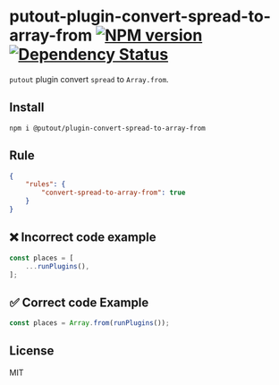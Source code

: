 # putout-plugin-convert-spread-to-array-from [![NPM version][NPMIMGURL]][NPMURL] [![Dependency Status][DependencyStatusIMGURL]][DependencyStatusURL]

[NPMIMGURL]:                https://img.shields.io/npm/v/@putout/plugin-convert-spread-to-array-from.svg?style=flat&longCache=true
[NPMURL]:                   https://npmjs.org/package/@putout/plugin-convert-spread-to-array-from"npm"

[DependencyStatusURL]:      https://david-dm.org/coderaiser/putout?path=packages/plugin-convert-spread-to-array-from
[DependencyStatusIMGURL]:   https://david-dm.org/coderaiser/putout.svg?path=packages/plugin-convert-spread-to-array-from

`putout` plugin convert `spread` to `Array.from`.

## Install

```
npm i @putout/plugin-convert-spread-to-array-from
```

## Rule

```json
{
    "rules": {
        "convert-spread-to-array-from": true
    }
}
```

## ❌ Incorrect code example

```js
const places = [
    ...runPlugins(),
];
```

## ✅ Correct code Example

```js
const places = Array.from(runPlugins());
```

## License

MIT

